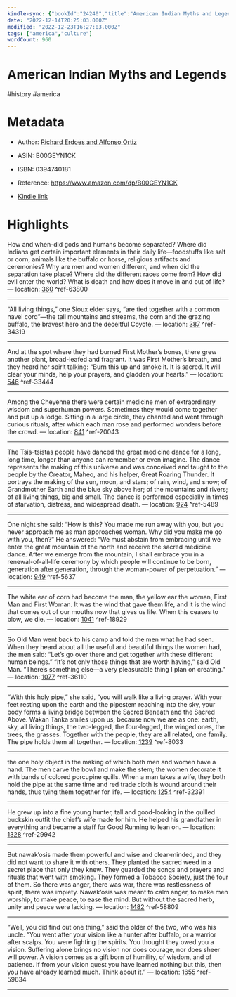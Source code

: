 ```yaml
---
kindle-sync: {"bookId":"24240","title":"American Indian Myths and Legends (The Pantheon Fairy Tale and Folklore Library)","author":"Richard Erdoes and Alfonso Ortiz","asin":"B00GEYN1CK","lastAnnotatedDate":"2021-10-11","bookImageUrl":"https://m.media-amazon.com/images/I/81Hq1qcjGbL._SY160.jpg","highlightsCount":13}
date: "2022-12-14T20:25:03.000Z"
modified: "2022-12-23T16:27:03.000Z"
tags: ["america","culture"]
wordCount: 960
---
```

# American Indian Myths and Legends

#history #america 

# Metadata

* Author: [Richard Erdoes and Alfonso Ortiz](https://www.amazon.com/Richard-Erdoes/e/B000AP6ZIG/ref=dp_byline_cont_ebooks_1)

* ASIN: B00GEYN1CK

* ISBN: 0394740181

* Reference: <https://www.amazon.com/dp/B00GEYN1CK>

* [Kindle link](kindle://book?action=open&asin=B00GEYN1CK)

# Highlights

How and when-did gods and humans become separated? Where did Indians get certain important elements in their daily life—foodstuffs like salt or corn, animals like the buffalo or horse, religious artifacts and ceremonies? Why are men and women different, and when did the separation take place? Where did the different races come from? How did evil enter the world? What is death and how does it move in and out of life? — location: [360](kindle://book?action=open&asin=B00GEYN1CK&location=360) ^ref-63800

---

“All living things,” one Sioux elder says, “are tied together with a common navel cord”—the tall mountains and streams, the corn and the grazing buffalo, the bravest hero and the deceitful Coyote. — location: [387](kindle://book?action=open&asin=B00GEYN1CK&location=387) ^ref-34319

---

And at the spot where they had burned First Mother’s bones, there grew another plant, broad-leafed and fragrant. It was First Mother’s breath, and they heard her spirit talking: “Burn this up and smoke it. It is sacred. It will clear your minds, help your prayers, and gladden your hearts.” — location: [546](kindle://book?action=open&asin=B00GEYN1CK&location=546) ^ref-33444

---

Among the Cheyenne there were certain medicine men of extraordinary wisdom and superhuman powers. Sometimes they would come together and put up a lodge. Sitting in a large circle, they chanted and went through curious rituals, after which each man rose and performed wonders before the crowd. — location: [841](kindle://book?action=open&asin=B00GEYN1CK&location=841) ^ref-20043

---

The Tsis-tsistas people have danced the great medicine dance for a long, long time, longer than anyone can remember or even imagine. The dance represents the making of this universe and was conceived and taught to the people by the Creator, Maheo, and his helper, Great Roaring Thunder. It portrays the making of the sun, moon, and stars; of rain, wind, and snow; of Grandmother Earth and the blue sky above her; of the mountains and rivers; of all living things, big and small. The dance is performed especially in times of starvation, distress, and widespread death. — location: [924](kindle://book?action=open&asin=B00GEYN1CK&location=924) ^ref-5489

---

One night she said: “How is this? You made me run away with you, but you never approach me as man approaches woman. Why did you make me go with you, then?” He answered: “We must abstain from embracing until we enter the great mountain of the north and receive the sacred medicine dance. After we emerge from the mountain, I shall embrace you in a renewal-of-all-life ceremony by which people will continue to be born, generation after generation, through the woman-power of perpetuation.” — location: [949](kindle://book?action=open&asin=B00GEYN1CK&location=949) ^ref-5637

---

The white ear of corn had become the man, the yellow ear the woman, First Man and First Woman. It was the wind that gave them life, and it is the wind that comes out of our mouths now that gives us life. When this ceases to blow, we die. — location: [1041](kindle://book?action=open&asin=B00GEYN1CK&location=1041) ^ref-18929

---

So Old Man went back to his camp and told the men what he had seen. When they heard about all the useful and beautiful things the women had, the men said: “Let’s go over there and get together with these different human beings.” “It’s not only those things that are worth having,” said Old Man. “There’s something else—a very pleasurable thing I plan on creating.” — location: [1077](kindle://book?action=open&asin=B00GEYN1CK&location=1077) ^ref-36110

---

“With this holy pipe,” she said, “you will walk like a living prayer. With your feet resting upon the earth and the pipestem reaching into the sky, your body forms a living bridge between the Sacred Beneath and the Sacred Above. Wakan Tanka smiles upon us, because now we are as one: earth, sky, all living things, the two-legged, the four-legged, the winged ones, the trees, the grasses. Together with the people, they are all related, one family. The pipe holds them all together. — location: [1239](kindle://book?action=open&asin=B00GEYN1CK&location=1239) ^ref-8033

---

the one holy object in the making of which both men and women have a hand. The men carve the bowl and make the stem; the women decorate it with bands of colored porcupine quills. When a man takes a wife, they both hold the pipe at the same time and red trade cloth is wound around their hands, thus tying them together for life. — location: [1254](kindle://book?action=open&asin=B00GEYN1CK&location=1254) ^ref-32391

---

He grew up into a fine young hunter, tall and good-looking in the quilled buckskin outfit the chief’s wife made for him. He helped his grandfather in everything and became a staff for Good Running to lean on. — location: [1328](kindle://book?action=open&asin=B00GEYN1CK&location=1328) ^ref-29942

---

But nawak’osis made them powerful and wise and clear-minded, and they did not want to share it with others. They planted the sacred weed in a secret place that only they knew. They guarded the songs and prayers and rituals that went with smoking. They formed a Tobacco Society, just the four of them. So there was anger, there was war, there was restlessness of spirit, there was impiety. Nawak’osis was meant to calm anger, to make men worship, to make peace, to ease the mind. But without the sacred herb, unity and peace were lacking. — location: [1482](kindle://book?action=open&asin=B00GEYN1CK&location=1482) ^ref-58809

---

“Well, you did find out one thing,” said the older of the two, who was his uncle. “You went after your vision like a hunter after buffalo, or a warrior after scalps. You were fighting the spirits. You thought they owed you a vision. Suffering alone brings no vision nor does courage, nor does sheer will power. A vision comes as a gift born of humility, of wisdom, and of patience. If from your vision quest you have learned nothing but this, then you have already learned much. Think about it.” — location: [1655](kindle://book?action=open&asin=B00GEYN1CK&location=1655) ^ref-59634

---
